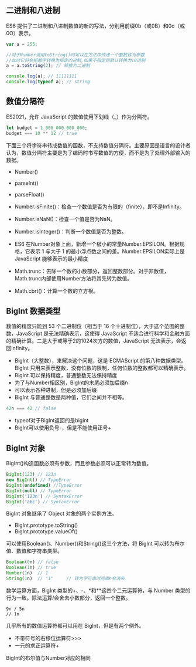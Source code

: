 ## 二进制和八进制

ES6 提供了二进制和八进制数值的新的写法，分别用前缀0b（或0B）和0o（或0O）表示。

```javascript
var a = 255;

//对于Number调用toString()时可以在方法中传递一个整数作为参数
//此时它将会把数字转换为指定的进制,如果不指定则默认转换为10进制
a = a.toString(2); // 转换为二进制

console.log(a); // 11111111
console.log(typeof a); // string
```

## 数值分隔符

ES2021，允许 JavaScript 的数值使用下划线（_）作为分隔符。

```javascript
let budget = 1_000_000_000_000;
budget === 10 ** 12 // true
```

下面三个将字符串转成数值的函数，不支持数值分隔符。主要原因是语言的设计者认为，数值分隔符主要是为了编码时书写数值的方便，而不是为了处理外部输入的数据。
- Number()
- parseInt()
- parseFloat()


- Number.isFinite()：检查一个数值是否为有限的（finite），即不是Infinity。
- Number.isNaN()：检查一个值是否为NaN。

- Number.isInteger()：判断一个数值是否为整数。
- ES6 在Number对象上面，新增一个极小的常量Number.EPSILON。根据规格，它表示 1 与大于 1 的最小浮点数之间的差。Number.EPSILON实际上是 JavaScript 能够表示的最小精度

- Math.trunc：去除一个数的小数部分，返回整数部分。对于非数值，Math.trunc内部使用Number方法将其先转为数值。
- Math.cbrt()：计算一个数的立方根。

## BigInt 数据类型

数值的精度只能到 53 个二进制位（相当于 16 个十进制位），大于这个范围的整数，JavaScript 是无法精确表示，这使得 JavaScript 不适合进行科学和金融方面的精确计算。二是大于或等于2的1024次方的数值，JavaScript 无法表示，会返回Infinity。

- BigInt（大整数），来解决这个问题，这是 ECMAScript 的第八种数据类型。BigInt 只用来表示整数，没有位数的限制，任何位数的整数都可以精确表示。
- BigInt 可以保持精度，普通整数无法保持精度
- 为了与Number相区别，BigInt的末尾必须加后缀n
- 可以表示各种进制，但是必须加后缀
- BigInt 与普通整数是两种值，它们之间并不相等。

```javascript
42n === 42 // false
```

- typeof对于BigInt返回的是bigint
- BigInt可以使用负号-，但是不能使用正号+

## BigInt 对象

BigInt()构造函数必须有参数，而且参数必须可以正常转为数值。

```javascript
BigInt(123) // 123n
new BigInt() // TypeError
BigInt(undefined) //TypeError
BigInt(null) // TypeError
BigInt('123n') // SyntaxError
BigInt('abc') // SyntaxError
```

BigInt 对象继承了 Object 对象的两个实例方法。
- BigInt.prototype.toString()
- BigInt.prototype.valueOf()

可以使用Boolean()、Number()和String()这三个方法，将 BigInt 可以转为布尔值、数值和字符串类型。
```javascript
Boolean(0n) // false
Boolean(1n) // true
Number(1n)  // 1
String(1n)  // "1"     // 转为字符串时后缀n会消失
```

数学运算方面，BigInt 类型的+、-、*和**这四个二元运算符，与 Number 类型的行为一致。除法运算/会舍去小数部分，返回一个整数。
```
9n / 5n
// 1n
```
几乎所有的数值运算符都可以用在 BigInt，但是有两个例外。
- 不带符号的右移位运算符>>>
- 一元的求正运算符+

BigInt的布尔值与Number对应的相同



